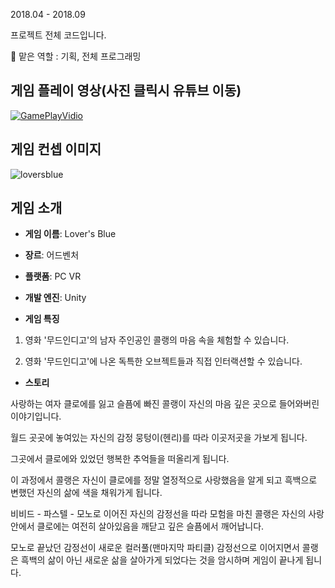 
2018.04 - 2018.09

프로젝트 전체 코드입니다.

🙌 맡은 역할 : 기획, 전체 프로그래밍
## 게임 플레이 영상(사진 클릭시 유튜브 이동)
[![GamePlayVidio](https://img.youtube.com/vi/P4PpGqo1CHw/0.jpg)](https://www.youtube.com/watch?v=P4PpGqo1CHw)
## 게임 컨셉 이미지
![loversblue](https://user-images.githubusercontent.com/79794414/155726712-158a84f9-2df1-4b51-8639-e6f7beb9074d.jpg)

## 게임 소개
- **게임 이름**: Lover's Blue

- **장르**: 어드벤처

- **플랫폼**: PC VR


- **개발 엔진**: Unity


- **게임 특징**
1. 영화 '무드인디고'의 남자 주인공인 콜랭의 마음 속을 체험할 수 있습니다.

3. 영화 '무드인디고'에 나온 독특한 오브젝트들과 직접 인터랙션할 수 있습니다.
    
- **스토리**

사랑하는 여자 클로에를 잃고 슬픔에 빠진 콜랭이 자신의 마음 깊은 곳으로 들어와버린 이야기입니다.

월드 곳곳에 놓여있는 자신의 감정 뭉텅이(헨리)를 따라 이곳저곳을 가보게 됩니다.

그곳에서 클로에와 있었던 행복한 추억들을 떠올리게 됩니다.

이 과정에서 콜랭은 자신이 클로에를 정말 열정적으로 사랑했음을 알게 되고 흑백으로 변했던 자신의 삶에 색을 채워가게 됩니다.

비비드 - 파스텔 - 모노로 이어진 자신의 감정선을 따라 모험을 마친 콜랭은 자신의 사랑 안에서 클로에는 여전히 살아있음을 깨닫고 깊은 슬픔에서 깨어납니다.

모노로 끝났던 감정선이 새로운 컬러풀(맨마지막 파티클) 감정선으로 이어지면서 콜랭은 흑백의 삶이 아닌 새로운 삶을 살아가게 되었다는 것을 암시하며 게임이 끝나게 됩니다.
